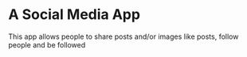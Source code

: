 # A Social Media App

This app allows people to share posts and/or images like posts, follow people and be followed
